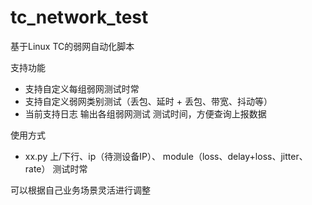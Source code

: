 # tc_network_test
基于Linux TC的弱网自动化脚本

支持功能
* 支持自定义每组弱网测试时常
* 支持自定义弱网类别测试（丢包、延时 + 丢包、带宽、抖动等）
* 当前支持日志 输出各组弱网测试 测试时间，方便查询上报数据

使用方式
* xx.py 上/下行、ip（待测设备IP）、 module（loss、delay+loss、jitter、rate） 测试时常

可以根据自己业务场景灵活进行调整
